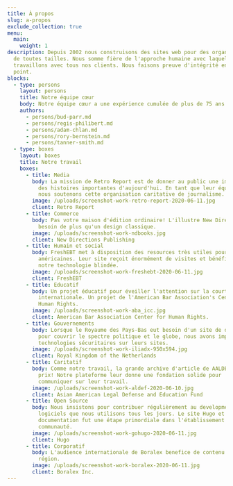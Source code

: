 ```yaml
---
title: À propos
slug: a-propos
exclude_collection: true
menu:
  main:
    weight: 1
description: Depuis 2002 nous construisons des sites web pour des organisations
  de toutes tailles. Nous somme fière de l'approche humaine avec laquelle nous
  travaillons avec tous nos clients. Nous faisons preuve d'intégrité en tout
  point.
blocks:
  - type: persons
    layout: persons
    title: Notre équipe cœur
    body: Notre équipe cœur a une expérience cumulée de plus de 75 ans.
    authors:
      - persons/bud-parr.md
      - persons/regis-philibert.md
      - persons/adam-chlan.md
      - persons/rory-bernstein.md
      - persons/tanner-smith.md
  - type: boxes
    layout: boxes
    title: Notre travail
    boxes:
      - title: Media
        body: La mission de Retro Report est de donner au public une image plus complète
          des histoires importantes d'aujourd'hui. En tant que leur équipe web,
          nous soutenons cette organisation caritative de journalisme.
        image: /uploads/screenshot-work-retro-report-2020-06-11.jpg
        client: Retro Report
      - title: Commerce
        body: Pas votre maison d'édition ordinaire! L'illustre New Directions avait
          besoin de plus qu'un design classique.
        image: /uploads/screenshot-work-ndbooks.jpg
        client: New Directions Publishing
      - title: Humain et social
        body: FreshEBT met à disposition des resources très utiles pour les familles
          américaines. Leur site reçoit énormément de visites et bénéficie de
          notre technologie blindée.
        image: /uploads/screenshot-work-freshebt-2020-06-11.jpg
        client: FreshEBT
      - title: Educatif
        body: Un projet éducatif pour éveiller l'attention sur la court criminelle
          internationale. Un projet de l'American Bar Association's Center for
          Human Rights.
        image: /uploads/screenshot-work-aba_icc.jpg
        client: American Bar Association Center for Human Rights.
      - title: Gouvernements
        body: Lorsque le Royaume des Pays-Bas eut besoin d'un site de discussion qui
          pour couvrir le spectre politique et le globe, nous avons implémenté nos
          technologies sécuritaires sur leurs sites.
        image: /uploads/screenshot-work-iliadx-950x594.jpg
        client: Royal Kingdom of the Netherlands
      - title: Caritatif
        body: Comme notre travail, la grande archive d'article de AALDEF n'a pas de
          prix! Notre plateforme leur donne une fondation solide pour
          communiquer sur leur travail.
        image: /uploads/screenshot-work-aldef-2020-06-10.jpg
        client: Asian American Legal Defense and Education Fund
      - title: Open Source
        body: Nous insistons pour contribuer régulièrement au development des
          logiciels que nous utilisons tous les jours. Le site Hugo et sa
          documentation fut une étape primordiale dans l'établissement de sa
          communauté.
        image: /uploads/screenshot-work-gohugo-2020-06-11.jpg
        client: Hugo
      - title: Corporatif
        body: L'audience internationale de Boralex benefice de contenu localisé à leur
          région.
        image: /uploads/screenshot-work-boralex-2020-06-11.jpg
        client: Boralex Inc.
---
```

